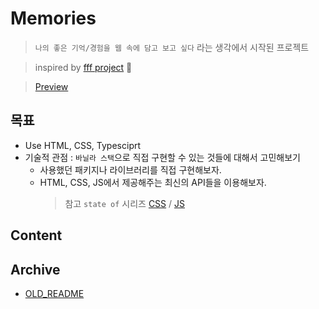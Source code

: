 # Memories

> `나의 좋은 기억/경험을 웹 속에 담고 보고 싶다` 라는 생각에서 시작된 프로젝트

> inspired by [fff project](https://fff.cmiscm.com) 🥰

> [Preview](https://jjanmo.github.io/memories/)

## 목표

- Use HTML, CSS, Typesciprt
- 기술적 관점 : `바닐라 스택`으로 직접 구현할 수 있는 것들에 대해서 고민해보기
  - 사용했던 패키지나 라이브러리를 직접 구현해보자.
  - HTML, CSS, JS에서 제공해주는 최신의 API들을 이용해보자.
    > 참고 `state of` 시리즈 [CSS](https://2023.stateofcss.com/ko-KR/features/) / [JS](https://2022.stateofjs.com/ko-KR/features/)

## Content

## Archive

- [OLD_README](./archive/OLD_README.md)
